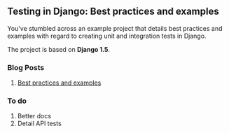 Testing in Django: Best practices and examples
--------

You've stumbled across an example project that details best practices and examples with regard to creating unit and integration tests in Django. 

The project is based on **Django 1.5**.

### Blog Posts

1. [Best practices and examples](test)

### To do

1. Better docs
2. Detail API tests


